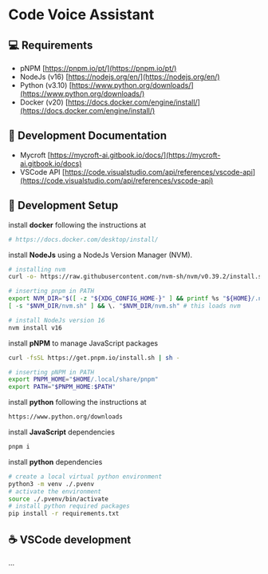 # Code Voice Assistant

## :computer: Requirements

-   pNPM [https://pnpm.io/pt/](https://pnpm.io/pt/)
-   NodeJs (v16) [https://nodejs.org/en/](https://nodejs.org/en/)
-   Python (v3.10) [https://www.python.org/downloads/](https://www.python.org/downloads/)
-   Docker (v20) [https://docs.docker.com/engine/install/](https://docs.docker.com/engine/install/)

## :art: Development Documentation

-   Mycroft [https://mycroft-ai.gitbook.io/docs/](https://mycroft-ai.gitbook.io/docs)
-   VSCode API [https://code.visualstudio.com/api/references/vscode-api](https://code.visualstudio.com/api/references/vscode-api)

## :rocket: Development Setup

install **docker** following the instructions at

```bash
# https://docs.docker.com/desktop/install/
```

install **NodeJs** using a NodeJs Version Manager (NVM).

```bash
# installing nvm
curl -o- https://raw.githubusercontent.com/nvm-sh/nvm/v0.39.2/install.sh | bash

# inserting pnpm in PATH
export NVM_DIR="$([ -z "${XDG_CONFIG_HOME-}" ] && printf %s "${HOME}/.nvm" || printf %s "${XDG_CONFIG_HOME}/nvm")"
[ -s "$NVM_DIR/nvm.sh" ] && \. "$NVM_DIR/nvm.sh" # this loads nvm

# install NodeJs version 16
nvm install v16
```

install **pNPM** to manage JavaScript packages

```bash
curl -fsSL https://get.pnpm.io/install.sh | sh -

# inserting pNPM in PATH
export PNPM_HOME="$HOME/.local/share/pnpm"
export PATH="$PNPM_HOME:$PATH"
```

install **python** following the instructions at

```bash
https://www.python.org/downloads
```

install **JavaScript** dependencies

```bash
pnpm i
```

install **python** dependencies

```bash
# create a local virtual python environment
python3 -m venv ./.pvenv
# activate the environment
source ./.pvenv/bin/activate
# install python required packages
pip install -r requirements.txt
```

## :coffee: VSCode development

...
